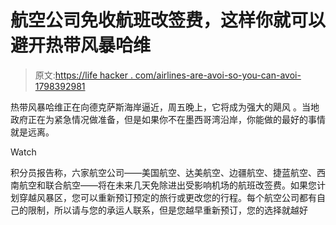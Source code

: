 # 航空公司免收航班改签费，这样你就可以避开热带风暴哈维

> 原文:[https://life hacker . com/airlines-are-avoi-so-you-can-avoi-1798392981](https://lifehacker.com/airlines-are-waiving-flight-change-fees-so-you-can-avoi-1798392981)

热带风暴哈维正在向德克萨斯海岸逼近，周五晚上，它将成为强大的飓风 。当地政府正在为紧急情况做准备，但是如果你不在墨西哥湾沿岸，你能做的最好的事情就是远离。

Watch

积分员报告称，六家航空公司——美国航空、达美航空、边疆航空、捷蓝航空、西南航空和联合航空——将在未来几天免除进出受影响机场的航班改签费。如果您计划穿越风暴区，您可以重新预订预定的旅行或更改您的行程。每个航空公司都有自己的限制，所以请与您的承运人联系，但是您越早重新预订，您的选择就越好